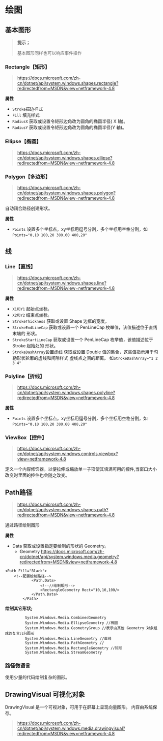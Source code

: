 # 绘图

## 基本图形

> **提示；**
>
> 基本图形同样也可以响应事件操作

### Rectangle【矩形】

> https://docs.microsoft.com/zh-cn/dotnet/api/system.windows.shapes.rectangle?redirectedfrom=MSDN&view=netframework-4.8

**属性**

- `Stroke`描边样式
- `Fill` 填充样式
- `RadiusX` 获取或设置令矩形边角改为圆角的椭圆半径( X 轴)。
- `RadiusY` 获取或设置令矩形边角改为圆角的椭圆半径(Y 轴)。

### Ellipse【椭圆】

> https://docs.microsoft.com/zh-cn/dotnet/api/system.windows.shapes.ellipse?redirectedfrom=MSDN&view=netframework-4.8

### Polygon【多边形】

> https://docs.microsoft.com/zh-cn/dotnet/api/system.windows.shapes.polygon?redirectedfrom=MSDN&view=netframework-4.8

自动闭合路径创建形状。

**属性**

- `Points` 设置多个坐标点，xy坐标用逗号分割，多个坐标用空格分割，如`Points="0,10 100,20 300,60 400,20"`

## 线

### Line【直线】

> https://docs.microsoft.com/zh-cn/dotnet/api/system.windows.shapes.line?redirectedfrom=MSDN&view=netframework-4.8

**属性**

- `X1和Y1` 起始点坐标。
- `X2和Y2` 结束点坐标。
- `StrokeThickness` 获取或设置 Shape 边框的宽度。
- `StrokeEndLineCap` 获取或设置一个 PenLineCap 枚举值，该值描述位于直线末端的 形状。
- `StrokeStartLineCap` 获取或设置一个 PenLineCap 枚举值，该值描述位于 Stroke 起始处的 形状。
- `StrokeDashArray`设置虚线 获取或设置 Double 值的集合，这些值指示用于勾勒形状轮廓的虚线和间隙样式 虚线点之间的距离。 如`StrokeDashArray="1 2 3 4"`

### Polyline【折线】

> https://docs.microsoft.com/zh-cn/dotnet/api/system.windows.shapes.polyline?redirectedfrom=MSDN&view=netframework-4.8

**属性**

- `Points` 设置多个坐标点，xy坐标用逗号分割，多个坐标用空格分割，如`Points="0,10 100,20 300,60 400,20"`

### ViewBox【控件】

> https://docs.microsoft.com/zh-cn/dotnet/api/system.windows.controls.viewbox?view=netframework-4.8

定义一个内容修饰器，以便拉伸或缩放单一子项使其填满可用的控件,当窗口大小改变时里面的控件也会随之改变。

## Path路径

> https://docs.microsoft.com/zh-cn/dotnet/api/system.windows.shapes.path?redirectedfrom=MSDN&view=netframework-4.8

通过路径绘制图形

**属性**

- Data 获取或设置指定要绘制的形状的 Geometry。
  - Geometry https://docs.microsoft.com/zh-cn/dotnet/api/system.windows.media.geometry?redirectedfrom=MSDN&view=netframework-4.8

```xaml
<Path Fill="Black">
    <!--配置绘制路径-->
            <Path.Data>
                <!--//绘制矩形-->
                <RectangleGeometry Rect="10,10,100/> 
            </Path.Data>
        </Path>
```

**绘制其它形状;**

```
         System.Windows.Media.CombinedGeometry 
         System.Windows.Media.EllipseGeometry //椭圆
         System.Windows.Media.GeometryGroup //表示由其他 Geometry 对象组成的复合几何图形
         System.Windows.Media.LineGeometry //直线
         System.Windows.Media.PathGeometry //
         System.Windows.Media.RectangleGeometry //矩形
         System.Windows.Media.StreamGeometry 
```

### 路径微语言

使用少量的代码绘制复杂的图形。



## DrawingVisual 可视化对象 

DrawingVisual 是一个可视对象，可用于在屏幕上呈现向量图形。 内容由系统保存。

> https://docs.microsoft.com/zh-cn/dotnet/api/system.windows.media.drawingvisual?redirectedfrom=MSDN&view=netframework-4.8

